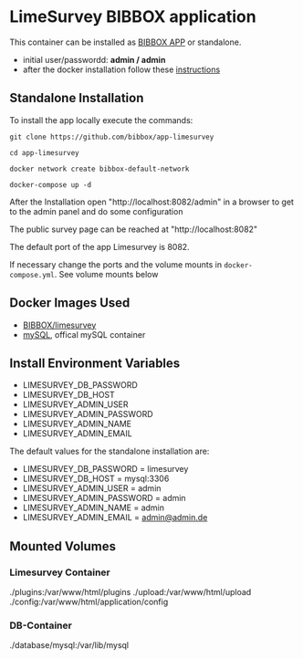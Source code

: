 # LimeSurvey BIBBOX application

This container can be installed as [BIBBOX APP](http://silicolabv4.bibbox.org/applications "BIBBOX App Store") or standalone. 
* initial user/passwordd: **admin / admin**
* after the docker installation follow these [instructions](https://github.com/bibbox/app-limesurvey/blob/master/INSTALL-APP.md)

## Standalone Installation 

To install the app locally execute the commands:

`git clone https://github.com/bibbox/app-limesurvey`

`cd app-limesurvey`

`docker network create bibbox-default-network`

`docker-compose up -d`

After the Installation open "http://localhost:8082/admin" in a browser to get to the admin panel and do some configuration

The public survey page can be reached at "http://localhost:8082"

The default port of the app Limesurvey is 8082.

If necessary change the ports and the volume mounts in `docker-compose.yml`. See volume mounts below

## Docker Images Used
 * [BIBBOX/limesurvey](https://hub.docker.com/r/bibbox/limesurvey) 
 * [mySQL](https://hub.docker.com/_/mysql/), offical mySQL container
 
## Install Environment Variables

 * LIMESURVEY_DB_PASSWORD
 * LIMESURVEY_DB_HOST
 * LIMESURVEY_ADMIN_USER
 * LIMESURVEY_ADMIN_PASSWORD
 * LIMESURVEY_ADMIN_NAME
 * LIMESURVEY_ADMIN_EMAIL
 
 The default values for the standalone installation are:
 * LIMESURVEY_DB_PASSWORD = limesurvey
 * LIMESURVEY_DB_HOST = mysql:3306
 * LIMESURVEY_ADMIN_USER = admin
 * LIMESURVEY_ADMIN_PASSWORD = admin 
 * LIMESURVEY_ADMIN_NAME = admin 
 * LIMESURVEY_ADMIN_EMAIL = admin@admin.de

## Mounted Volumes

### Limesurvey Container
 ./plugins:/var/www/html/plugins
 ./upload:/var/www/html/upload
 ./config:/var/www/html/application/config
 ### DB-Container
 ./database/mysql:/var/lib/mysql
